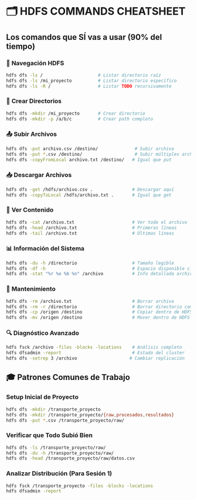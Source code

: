 # 🗂️ HDFS COMMANDS CHEATSHEET
## Los comandos que SÍ vas a usar (90% del tiempo)

### 🧭 **Navegación HDFS**
```bash
hdfs dfs -ls /                     # Listar directorio raíz
hdfs dfs -ls /mi_proyecto          # Listar directorio específico
hdfs dfs -ls -R /                  # Listar TODO recursivamente
```

### 📁 **Crear Directorios**
```bash
hdfs dfs -mkdir /mi_proyecto       # Crear directorio
hdfs dfs -mkdir -p /a/b/c          # Crear path completo
```

### 📤 **Subir Archivos** 
```bash
hdfs dfs -put archivo.csv /destino/              # Subir archivo
hdfs dfs -put *.csv /destino/                    # Subir múltiples archivos
hdfs dfs -copyFromLocal archivo.txt /destino/   # Igual que put
```

### 📥 **Descargar Archivos**
```bash
hdfs dfs -get /hdfs/archivo.csv .               # Descargar aquí
hdfs dfs -copyToLocal /hdfs/archivo.txt .       # Igual que get
```

### 👀 **Ver Contenido**
```bash
hdfs dfs -cat /archivo.txt                      # Ver todo el archivo
hdfs dfs -head /archivo.txt                     # Primeras líneas
hdfs dfs -tail /archivo.txt                     # Últimas líneas
```

### 📊 **Información del Sistema**
```bash
hdfs dfs -du -h /directorio                     # Tamaño legible
hdfs dfs -df -h                                 # Espacio disponible cluster
hdfs dfs -stat "%r %o %b %n" /archivo           # Info detallada archivo
```

### 🔧 **Mantenimiento**
```bash
hdfs dfs -rm /archivo.txt                       # Borrar archivo
hdfs dfs -rm -r /directorio                     # Borrar directorio completo
hdfs dfs -cp /origen /destino                   # Copiar dentro de HDFS
hdfs dfs -mv /origen /destino                   # Mover dentro de HDFS
```

### 🔍 **Diagnóstico Avanzado**
```bash
hdfs fsck /archivo -files -blocks -locations    # Análisis completo
hdfs dfsadmin -report                           # Estado del cluster
hdfs dfs -setrep 3 /archivo                    # Cambiar replicación
```

## 🎓 **Patrones Comunes de Trabajo**

### **Setup Inicial de Proyecto**
```bash
hdfs dfs -mkdir /transporte_proyecto
hdfs dfs -mkdir /transporte_proyecto/{raw,procesados,resultados}
hdfs dfs -put *.csv /transporte_proyecto/raw/
```

### **Verificar que Todo Subió Bien**
```bash
hdfs dfs -ls /transporte_proyecto/raw/
hdfs dfs -du -h /transporte_proyecto/raw/
hdfs dfs -head /transporte_proyecto/raw/datos.csv
```

### **Analizar Distribución (Para Sesión 1)**
```bash
hdfs fsck /transporte_proyecto -files -blocks -locations
hdfs dfsadmin -report
```
